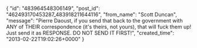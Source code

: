  {
   "id": "483964548306149",
   "post_id": "462493170453287_483918211644116",
   "from_name": "Scott Duncan",
   "message": "Pierre Daoust, if you send that back to the government with ANY of THEIR correspondence (it's theirs, not yours), that will fuck them up! Just send it as RESPONSE. DO NOT SEND IT FIRST!",
   "created_time": "2013-02-22T19:02:26+0000"
 }
